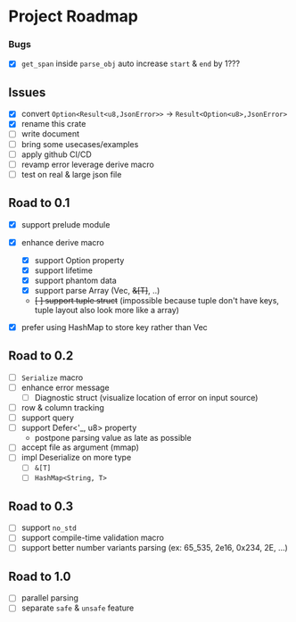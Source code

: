 # Project Roadmap

### Bugs

- [x] `get_span` inside `parse_obj` auto increase `start` & `end` by 1???

## Issues

- [x] convert `Option<Result<u8,JsonError>>` -> `Result<Option<u8>,JsonError>`
- [x] rename this crate
- [ ] write document
- [ ] bring some usecases/examples
- [ ] apply github CI/CD
- [ ] revamp error leverage derive macro
- [ ] test on real & large json file

## Road to 0.1

- [x] support prelude module
- [x] enhance derive macro
    - [x] support Option property
    - [x] support lifetime
    - [x] support phantom data
    - [x] support parse Array (Vec<T>, ~~&[T]~~, ..)
    - ~~[ ] support tuple struct~~ (impossible because tuple don't have keys, tuple layout also look more like a array)
- [x] prefer using HashMap to store key rather than Vec


## Road to 0.2

- [ ] `Serialize` macro
- [ ] enhance error message
    - [ ] Diagnostic struct (visualize location of error on input source)
- [ ] row & column tracking
- [ ] support query
- [ ] support Defer<'_, u8> property
    - postpone parsing value as late as possible
- [ ] accept file as argument (mmap)
- [ ] impl Deserialize on more type
    - [ ] `&[T]`
    - [ ] `HashMap<String, T>`

## Road to 0.3

- [ ] support `no_std`
- [ ] support compile-time validation macro
- [ ] support better number variants parsing (ex: 65_535, 2e16, 0x234, 2E, ...)

## Road to 1.0

- [ ] parallel parsing
- [ ] separate `safe` & `unsafe` feature
